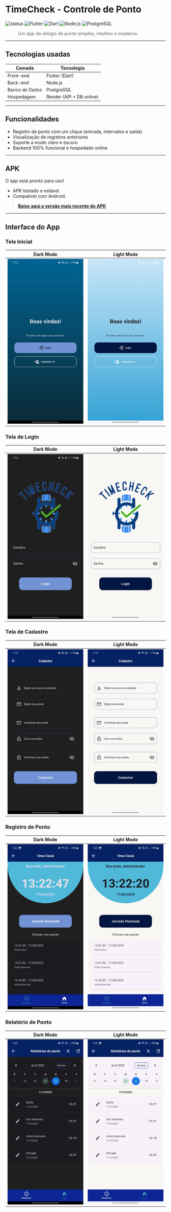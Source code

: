 # TimeCheck - Controle de Ponto

![status](https://img.shields.io/badge/status-online-brightgreen)
![Flutter](https://img.shields.io/badge/Flutter-3.24.2-blue)
![Dart](https://img.shields.io/badge/Dart-3.5.2-blue)
![Node.js](https://img.shields.io/badge/Node.js-API-green)
![PostgreSQL](https://img.shields.io/badge/PostgreSQL-DB-blueviolet)

> Um app de relógio de ponto simples, intuitivo e moderno.

---

## Tecnologias usadas

| Camada | Tecnologia |
|--------|------------|
| Front-end | Flutter (Dart) |
| Back-end | Node.js |
| Banco de Dados | PostgreSQL |
| Hospedagem | Render (API + DB online) |

---

## Funcionalidades

- Registro de ponto com um clique (entrada, intervalos e saída)
- Visualização de registros anteriores
- Suporte a modo claro e escuro
- Backend 100% funcional e hospedado online
  
---

## APK

O app está pronto para uso!  
- APK testado e estável.
- Compatível com Android.

> **[Baixe aqui a versão mais recente do APK](https://github.com/anaclara-s/timecheck/releases/download/v1.0.0/timecheck.apk)**

---

## Interface do App

### Tela Inicial

| Dark Mode | Light Mode |
|----------|------------|
| ![](assets/images/git/print_home_dark.jpg) | ![](assets/images/git/print_home_light.jpg) |

### Tela de Login

| Dark Mode | Light Mode |
|----------|------------|
| ![](assets/images/git/print_login_dark.jpg) | ![](assets/images/git/print_login_light.jpg) |

### Tela de Cadastro
| Dark Mode | Light Mode |
|----------|------------|
| ![](assets/images/git/print_cadastro_dark.jpg) | ![](assets/images/git/print_cadastro_light.jpg) |

### Registro de Ponto

| Dark Mode | Light Mode |
|----------|------------|
| ![](assets/images/git/print_inicio_dark.jpg) | ![](assets/images/git/print_inicio_light.jpg) |

### Relatório de Ponto

| Dark Mode | Light Mode |
|----------|------------|
| ![](assets/images/git/print_relatorio_dark.jpg) | ![](assets/images/git/print_relatorio_light.jpg) |
